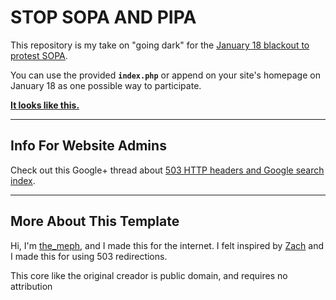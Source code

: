 # STOP SOPA AND PIPA

This repository is my take on "going dark" for the [January 18 blackout to protest SOPA](http://sopastrike.com/).

You can use the provided **`index.php`** or append on your site's homepage on January 18 as one possible way to participate.

[**It looks like this.**](http://www.zachstronaut.com/lab/text-shadow-box/stop-sopa.html)

---

## Info For Website Admins

Check out this Google+ thread about [503 HTTP headers and Google search index](https://plus.google.com/u/0/115984868678744352358/posts/Gas8vjZ5fmB).

---

## More About This Template

Hi, I'm [the_meph](http://twitter.com/the_meph), and I made this for the internet.  I felt inspired by [Zach](http://twitter.com/zacharyjohnson) and I made this for using 503 redirections.

This core like the original creador is public domain, and requires no attribution
